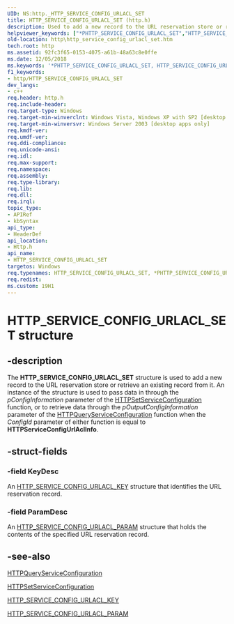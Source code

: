 ```yaml
---
UID: NS:http._HTTP_SERVICE_CONFIG_URLACL_SET
title: HTTP_SERVICE_CONFIG_URLACL_SET (http.h)
description: Used to add a new record to the URL reservation store or retrieve an existing record from it.
helpviewer_keywords: ["*PHTTP_SERVICE_CONFIG_URLACL_SET","HTTP_SERVICE_CONFIG_URLACL_SET","HTTP_SERVICE_CONFIG_URLACL_SET structure [HTTP]","PHTTP_SERVICE_CONFIG_URLACL_SET","PHTTP_SERVICE_CONFIG_URLACL_SET structure pointer [HTTP]","_http_http_service_config_urlacl_set","http.http_service_config_urlacl_set","http/HTTP_SERVICE_CONFIG_URLACL_SET","http/PHTTP_SERVICE_CONFIG_URLACL_SET"]
old-location: http\http_service_config_urlacl_set.htm
tech.root: http
ms.assetid: 92fc3f65-0153-4075-a61b-48a63c8e0ffe
ms.date: 12/05/2018
ms.keywords: '*PHTTP_SERVICE_CONFIG_URLACL_SET, HTTP_SERVICE_CONFIG_URLACL_SET, HTTP_SERVICE_CONFIG_URLACL_SET structure [HTTP], PHTTP_SERVICE_CONFIG_URLACL_SET, PHTTP_SERVICE_CONFIG_URLACL_SET structure pointer [HTTP], _http_http_service_config_urlacl_set, http.http_service_config_urlacl_set, http/HTTP_SERVICE_CONFIG_URLACL_SET, http/PHTTP_SERVICE_CONFIG_URLACL_SET'
f1_keywords:
- http/HTTP_SERVICE_CONFIG_URLACL_SET
dev_langs:
- c++
req.header: http.h
req.include-header: 
req.target-type: Windows
req.target-min-winverclnt: Windows Vista, Windows XP with SP2 [desktop apps only]
req.target-min-winversvr: Windows Server 2003 [desktop apps only]
req.kmdf-ver: 
req.umdf-ver: 
req.ddi-compliance: 
req.unicode-ansi: 
req.idl: 
req.max-support: 
req.namespace: 
req.assembly: 
req.type-library: 
req.lib: 
req.dll: 
req.irql: 
topic_type:
- APIRef
- kbSyntax
api_type:
- HeaderDef
api_location:
- Http.h
api_name:
- HTTP_SERVICE_CONFIG_URLACL_SET
targetos: Windows
req.typenames: HTTP_SERVICE_CONFIG_URLACL_SET, *PHTTP_SERVICE_CONFIG_URLACL_SET
req.redist: 
ms.custom: 19H1
---
```


# HTTP_SERVICE_CONFIG_URLACL_SET structure


## -description


The 
<b>HTTP_SERVICE_CONFIG_URLACL_SET</b> structure is used to add a new record to the URL reservation store or retrieve an existing record from it. An instance of the structure is used to pass data in through the <i>pConfigInformation</i> parameter of the 
<a href="https://docs.microsoft.com/windows/desktop/api/http/nf-http-httpsetserviceconfiguration">HTTPSetServiceConfiguration</a> function, or to retrieve data through the <i>pOutputConfigInformation</i> parameter of the 
<a href="https://docs.microsoft.com/windows/desktop/api/http/nf-http-httpqueryserviceconfiguration">HTTPQueryServiceConfiguration</a> function when the <i>ConfigId</i> parameter of either function is equal to <b>HTTPServiceConfigUrlAclInfo</b>.


## -struct-fields




### -field KeyDesc

An 
<a href="https://docs.microsoft.com/windows/desktop/api/http/ns-http-http_service_config_urlacl_key">HTTP_SERVICE_CONFIG_URLACL_KEY</a> structure that identifies the URL reservation record.


### -field ParamDesc

An 
<a href="https://docs.microsoft.com/windows/desktop/api/http/ns-http-http_service_config_urlacl_param">HTTP_SERVICE_CONFIG_URLACL_PARAM</a> structure that holds the contents of the specified URL reservation record.


## -see-also




<a href="https://docs.microsoft.com/windows/desktop/api/http/nf-http-httpqueryserviceconfiguration">HTTPQueryServiceConfiguration</a>



<a href="https://docs.microsoft.com/windows/desktop/api/http/nf-http-httpsetserviceconfiguration">HTTPSetServiceConfiguration</a>



<a href="https://docs.microsoft.com/windows/desktop/api/http/ns-http-http_service_config_urlacl_key">HTTP_SERVICE_CONFIG_URLACL_KEY</a>



<a href="https://docs.microsoft.com/windows/desktop/api/http/ns-http-http_service_config_urlacl_param">HTTP_SERVICE_CONFIG_URLACL_PARAM</a>
 

 


